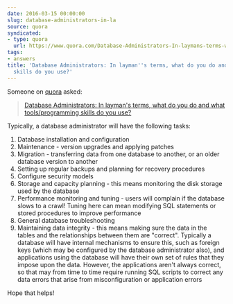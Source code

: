 ```yaml
---
date: 2016-03-15 00:00:00
slug: database-administrators-in-la
source: quora
syndicated:
- type: quora
  url: https://www.quora.com/Database-Administrators-In-laymans-terms-what-do-you-do-and-what-tools-programming-skills-do-you-use/answer/Roy-Tang
tags:
- answers
title: 'Database Administrators: In layman''s terms, what do you do and what tools/programming
  skills do you use?'
---
```


Someone on [quora](https://quora.com) asked:

> [Database Administrators: In layman's terms, what do you do and what tools/programming skills do you use?](https://www.quora.com/Database-Administrators-In-laymans-terms-what-do-you-do-and-what-tools-programming-skills-do-you-use/answer/Roy-Tang)


Typically, a database administrator will have the following tasks:</p><ol><li>Database installation and configuration</li><li>Maintenance - version upgrades and applying patches</li><li>Migration - transferring data from one database to another, or an older database version to another</li><li>Setting up regular backups and planning for recovery procedures</li><li>Configure security models</li><li>Storage and capacity planning - this means monitoring the disk storage used by the database</li><li>Performance monitoring and tuning - users will complain if the database slows to a crawl! Tuning here can mean modifying SQL statements or stored procedures to improve performance</li><li>General database troubleshooting</li><li>Maintaining data integrity - this means making sure the data in the tables and the relationships between them are "correct". Typically a database will have internal mechanisms to ensure this, such as foreign keys (which may be configured by the database administrator also), and applications using the database will have their own set of rules that they impose upon the data. However, the applications aren't always correct, so that may from time to time require running SQL scripts to correct any data errors that arise from misconfiguration or application errors</li></ol><p class="ui_qtext_para u-ltr u-text-align--start">Hope that helps!